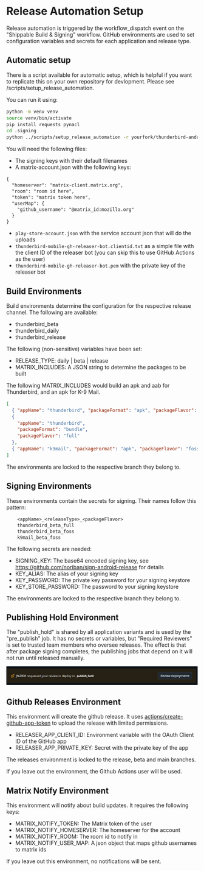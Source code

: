 # Release Automation Setup

Release automation is triggered by the workflow_dispatch event on the "Shippable Build & Signing"
workflow. GitHub environments are used to set configuration variables and secrets for each
application and release type.

## Automatic setup

There is a script available for automatic setup, which is helpful if you want to replicate this on
your own repository for devlopment. Please see /scripts/setup_release_automation.

You can run it using:

```bash
python -m venv venv
source venv/bin/activate
pip install requests pynacl
cd .signing
python ../scripts/setup_release_automation -r yourfork/thunderbird-android
```

You will need the following files:

- The signing keys with their default filenames
- A matrix-account.json with the following keys:

```
{
  "homeserver": "matrix-client.matrix.org",
  "room": "room id here",
  "token": "matrix token here",
  "userMap": {
    "github_username": "@matrix_id:mozilla.org"
  }
}

```

- `play-store-account.json` with the service account json that will do the uploads
- `thunderbird-mobile-gh-releaser-bot.clientid.txt` as a simple file with the client ID of the releaser bot (you can skip this to use GitHub Actions as the user)
- `thunderbird-mobile-gh-releaser-bot.pem` with the private key of the releaser bot

## Build Environments

Build environments determine the configuration for the respective release channel. The following are
available:

- thunderbird_beta
- thunderbird_daily
- thunderbird_release

The following (non-sensitive) variables have been set:

- RELEASE_TYPE: daily | beta | release
- MATRIX_INCLUDES: A JSON string to determine the packages to be built

The following MATRIX_INCLUDES would build an apk and aab for Thunderbird, and an apk for K-9 Mail.

```json
[
  { "appName": "thunderbird", "packageFormat": "apk", "packageFlavor": "foss" },
  {
    "appName": "thunderbird",
    "packageFormat": "bundle",
    "packageFlavor": "full"
  },
  { "appName": "k9mail", "packageFormat": "apk", "packageFlavor": "foss" }
]
```

The environments are locked to the respective branch they belong to.

## Signing Environments

These environments contain the secrets for signing. Their names follow this pattern:

        <appName>_<releaseType>_<packageFlavor>
        thunderbird_beta_full
        thunderbird_beta_foss
        k9mail_beta_foss

The following secrets are needed:

- SIGNING_KEY: The base64 encoded signing key, see https://github.com/noriban/sign-android-release for details
- KEY_ALIAS: The alias of your signing key
- KEY_PASSWORD: The private key password for your signing keystore
- KEY_STORE_PASSWORD: The password to your signing keystore

The environments are locked to the respective branch they belong to.

## Publishing Hold Environment

The "publish_hold" is shared by all application variants and is used by the "pre_publish" job.
It has no secrets or variables, but "Required Reviewers" is set to trusted team members who oversee releases. The
effect is that after package signing completes, the publishing jobs that depend on it will not run until released
manually.

![publish hold](assets/publish_hold.png)

## Github Releases Environment

This environment will create the github release. It uses [actions/create-github-app-token](https://github.com/actions/create-github-app-token)
to upload the release with limited permissions.

- RELEASER_APP_CLIENT_ID: Environment variable with the OAuth Client ID of the GitHub app
- RELEASER_APP_PRIVATE_KEY: Secret with the private key of the app

The releases environment is locked to the release, beta and main branches.

If you leave out the environment, the Github Actions user will be used.

## Matrix Notify Environment

This environment will notify about build updates. It requires the following keys:

- MATRIX_NOTIFY_TOKEN: The Matrix token of the user
- MATRIX_NOTIFY_HOMESERVER: The homeserver for the account
- MATRIX_NOTIFY_ROOM: The room id to notify in
- MATRIX_NOTIFY_USER_MAP: A json object that maps github usernames to matrix ids

If you leave out this environment, no notifications will be sent.
